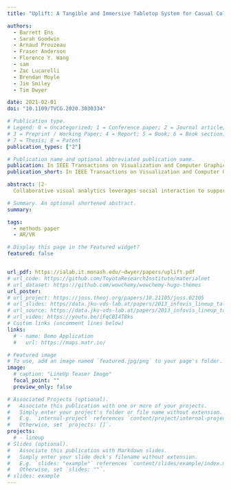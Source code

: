 ```yaml
---
title: "Uplift: A Tangible and Immersive Tabletop System for Casual Collaborative Visual Analytics"

authors:
  - Barrett Ens
  - Sarah Goodwin
  - Arnaud Prouzeau
  - Fraser Anderson
  - Florence Y. Wang
  - sam
  - Zac Lucarelli
  - Brendan Moyle
  - Jim Smiley
  - Tim Dwyer

date: 2021-02-01
doi: "10.1109/TVCG.2020.3030334"

# Publication type.
# Legend: 0 = Uncategorized; 1 = Conference paper; 2 = Journal article;
# 3 = Preprint / Working Paper; 4 = Report; 5 = Book; 6 = Book section;
# 7 = Thesis; 8 = Patent
publication_types: ["2"]

# Publication name and optional abbreviated publication name.
publication: In IEEE Transactions on Visualization and Computer Graphics
publication_short: In IEEE Transactions on Visualization and Computer Graphics

abstract: |2-
  Collaborative visual analytics leverages social interaction to support data exploration and sensemaking. These processes are typically imagined as formalised, extended activities, between groups of dedicated experts, requiring expertise with sophisticated data analysis tools. However, there are many professional domains that benefit from support for short 'bursts' of data exploration between a subset of stakeholders with a diverse breadth of knowledge. Such 'casual collaborative' scenarios will require engaging features to draw users' attention, with intuitive, 'walk-up and use' interfaces. This paper presents Uplift, a novel prototype system to support 'casual collaborative visual analytics' for a campus microgrid, co-designed with local stakeholders. An elicitation workshop with key members of the building management team revealed relevant knowledge is distributed among multiple experts in their team, each using bespoke analysis tools. Uplift combines an engaging 3D model on a central tabletop display with intuitive tangible interaction, as well as augmented-reality, mid-air data visualisation, in order to support casual collaborative visual analytics for this complex domain. Evaluations with expert stakeholders from the building management and energy domains were conducted during and following our prototype development and indicate that Uplift is successful as an engaging backdrop for casual collaboration. Experts see high potential in such a system to bring together diverse knowledge holders and reveal complex interactions between structural, operational, and financial aspects of their domain. Such systems have further potential in other domains that require collaborative discussion or demonstration of models, forecasts, or cost-benefit analyses to high-level stakeholders.

# Summary. An optional shortened abstract.
summary:

tags:
  - methods paper
  - AR/VR

# Display this page in the Featured widget?
featured: false


url_pdf: https://ialab.it.monash.edu/~dwyer/papers/uplift.pdf
# url_code: https://github.com/ToyotaResearchInstitute/materialnet
# url_dataset: https://github.com/wowchemy/wowchemy-hugo-themes
url_poster:
# url_project: https://joss.theoj.org/papers/10.21105/joss.02105
# url_slides: https//data.jku-vds-lab.at/papers/2013_infovis_lineup_talk.pdf
# url_source: https://data.jku-vds-lab.at/papers/2013_infovis_lineup_talk.pptx
# url_video: https://youtu.be/iFqCBI4T8ks
# Custom links (uncomment lines below)
links:
  # - name: Demo Application
  #   url: https://maps.matr.io/

# Featured image
# To use, add an image named `featured.jpg/png` to your page's folder.
image:
  # caption: "LineUp Teaser Image"
  focal_point: ""
  preview_only: false

# Associated Projects (optional).
#   Associate this publication with one or more of your projects.
#   Simply enter your project's folder or file name without extension.
#   E.g. `internal-project` references `content/project/internal-project/index.md`.
#   Otherwise, set `projects: []`.
projects:
  # - lineup
# Slides (optional).
#   Associate this publication with Markdown slides.
#   Simply enter your slide deck's filename without extension.
#   E.g. `slides: "example"` references `content/slides/example/index.md`.
#   Otherwise, set `slides: ""`.
# slides: example
---
```


